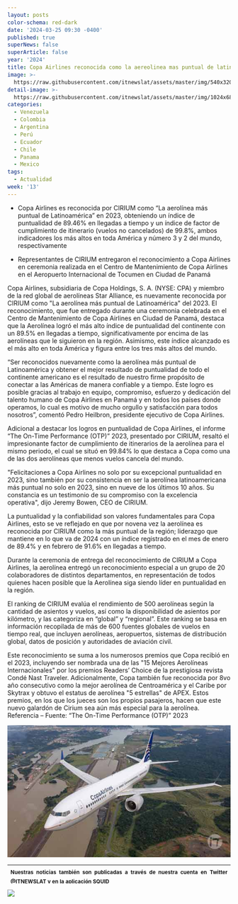 ```yaml
---
layout: posts
color-schema: red-dark
date: '2024-03-25 09:30 -0400'
published: true
superNews: false
superArticle: false
year: '2024'
title: Copa Airlines reconocida como la aereolinea mas puntual de latinoamerica
image: >-
  https://raw.githubusercontent.com/itnewslat/assets/master/img/540x320/Copa-Max-p.jpg
detail-image: >-
  https://raw.githubusercontent.com/itnewslat/assets/master/img/1024x680/Copa-Max-g.jpg
categories:
  - Venezuela
  - Colombia
  - Argentina
  - Perú
  - Ecuador
  - Chile
  - Panama
  - Mexico
tags:
  - Actualidad
week: '13'
---
```

- Copa Airlines es reconocida por CIRIUM como “La aerolínea más puntual de Latinoamérica” en 2023, obteniendo un índice de puntualidad de 89.46% en llegadas a tiempo y un índice de factor de cumplimiento de itinerario (vuelos no cancelados) de 99.8%, ambos indicadores los más altos en toda América y número 3 y 2 del mundo, respectivamente

- Representantes de CIRIUM entregaron el reconocimiento a Copa Airlines en ceremonia realizada en el Centro de Mantenimiento de Copa Airlines en el Aeropuerto Internacional de Tocumen en Ciudad de Panamá

Copa Airlines, subsidiaria de Copa Holdings, S. A. (NYSE: CPA) y miembro de la red global de aerolíneas Star Alliance, es nuevamente reconocida por CIRIUM como "La aerolínea más puntual de Latinoamérica" del 2023. El reconocimiento, que fue entregado durante una ceremonia celebrada en el Centro de Mantenimiento de Copa Airlines en Ciudad de Panamá, destaca que la Aerolínea logró el más alto índice de puntualidad del continente con un 89.5% en llegadas a tiempo, significativamente por encima de las aerolíneas que le siguieron en la región. Asimismo, este índice alcanzado es el más alto en toda América y figura entre los tres más altos del mundo.

“Ser reconocidos nuevamente como la aerolínea más puntual de Latinoamérica y obtener el mejor resultado de puntualidad de todo el continente americano es el resultado de nuestro firme propósito de conectar a las Américas de manera confiable y a tiempo. Este logro es posible gracias al trabajo en equipo, compromiso, esfuerzo y dedicación del talento humano de Copa Airlines en Panamá y en todos los países donde operamos, lo cual es motivo de mucho orgullo y satisfacción para todos nosotros”, comentó Pedro Heilbron, presidente ejecutivo de Copa Airlines.

Adicional a destacar los logros en puntualidad de Copa Airlines, el informe “The On-Time Performance (OTP)” 2023, presentado por CIRIUM, resaltó el impresionante factor de cumplimiento de itinerarios de la aerolínea para el mismo periodo, el cual se situó en 99.84% lo que destaca a Copa como una de las dos aerolíneas que menos vuelos cancela del mundo.

"Felicitaciones a Copa Airlines no solo por su excepcional puntualidad en 2023, sino también por su consistencia en ser la aerolínea latinoamericana más puntual no solo en 2023, sino en nueve de los últimos 10 años. Su constancia es un testimonio de su compromiso con la excelencia operativa", dijo Jeremy Bowen, CEO de CIRIUM.

La puntualidad y la confiabilidad son valores fundamentales para Copa Airlines, esto se ve reflejado en que por novena vez la aerolínea es reconocida por CIRIUM como la más puntual de la región; liderazgo que mantiene en lo que va de 2024 con un índice registrado en el mes de enero de 89.4% y en febrero de 91.6% en llegadas a tiempo.

Durante la ceremonia de entrega del reconocimiento de CIRIUM a Copa Airlines, la aerolínea entregó un reconocimiento especial a un grupo de 20 colaboradores de distintos departamentos, en representación de todos quienes hacen posible que la Aerolínea siga siendo líder en puntualidad en la región.

El ranking de CIRIUM evalúa el rendimiento de 500 aerolíneas según la cantidad de asientos y vuelos, así como la disponibilidad de asientos por kilómetro, y las categoriza en “global” y “regional”. Este ranking se basa en información recopilada de más de 600 fuentes globales de vuelos en tiempo real, que incluyen aerolíneas, aeropuertos, sistemas de distribución global, datos de posición y autoridades de aviación civil.

Este reconocimiento se suma a los numerosos premios que Copa recibió en el 2023, incluyendo ser nombrada una de las "15 Mejores Aerolíneas Internacionales" por los premios Readers’ Choice de la prestigiosa revista Condé Nast Traveler. Adicionalmente, Copa también fue reconocida por 8vo año consecutivo como la mejor aerolínea de Centroamérica y el Caribe por Skytrax y obtuvo el estatus de aerolínea "5 estrellas" de APEX. Estos premios, en los que los jueces son los propios pasajeros, hacen que este nuevo galardón de Cirium sea aún más especial para la aerolínea. Referencia – Fuente: “The On-Time Performance (OTP)” 2023

![](https://raw.githubusercontent.com/itnewslat/assets/master/img/540x320/Copa-Max-p.jpg)

<table style="height: 42px;" width="569">
<tbody>
<tr>
<td style="text-align: justify;"><sub><strong>Nuestras noticias también son publicadas a través de nuestra cuenta en Twitter <a href="https://twitter.com/itnewslat?lang=es">@ITNEWSLAT</a> y en la aplicación <a href="https://squidapp.co/en/">SQUID</a></strong></sub></td>
</tr>
</tbody>
</table>

<img src="https://tracker.metricool.com/c3po.jpg?hash=56f88a41e39ab42c063cc51676587a04"/>

